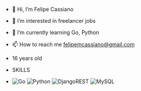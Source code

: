 - 👋 Hi, I’m Felipe Cassiano
- 👀 I’m interested in freelancer jobs
- 🌱 I’m currently learning Go, Python
- 📫 How to reach me felipemcassiano@gmail.com
- 16 years old

- SKILLS
- ![Go](https://img.shields.io/badge/go-%2300ADD8.svg?style=for-the-badge&logo=go&logoColor=white) ![Python](https://img.shields.io/badge/python-3670A0?style=for-the-badge&logo=python&logoColor=ffdd54) ![DjangoREST](https://img.shields.io/badge/DJANGO-REST-ff1709?style=for-the-badge&logo=django&logoColor=white&color=ff1709&labelColor=gray) ![MySQL](https://img.shields.io/badge/mysql-%2300f.svg?style=for-the-badge&logo=mysql&logoColor=white)
